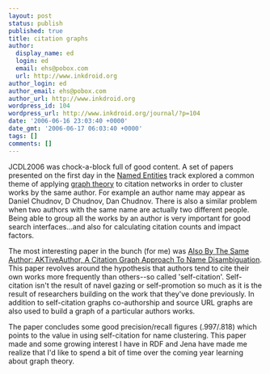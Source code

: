 ```yaml
---
layout: post
status: publish
published: true
title: citation graphs
author:
  display_name: ed
  login: ed
  email: ehs@pobox.com
  url: http://www.inkdroid.org
author_login: ed
author_email: ehs@pobox.com
author_url: http://www.inkdroid.org
wordpress_id: 104
wordpress_url: http://www.inkdroid.org/journal/?p=104
date: '2006-06-16 23:03:40 +0000'
date_gmt: '2006-06-17 06:03:40 +0000'
tags: []
comments: []
---
```


<p>JCDL2006 was chock-a-block full of good content. A set of papers presented on the first day in the <a href="http://jcdl2006.org/program/sessions/named-entities-1/">Named Entities</a> track explored a common theme of applying <a href="http://en.wikipedia.org/wiki/Graph_theory">graph theory</a> to citation networks in order to cluster works by the same author. For example an author name may appear as Daniel Chudnov, D Chudnov, Dan Chudnov. There is also a similar problem when two authors with the same name are actually two different people. Being able to group all the works by an author is very important for good search interfaces...and also for calculating citation counts and impact factors.</p>
<p>The most interesting paper in the bunch (for me) was <a href="http://eprints.ecs.soton.ac.uk/12704/">Also By The Same Author: AKTiveAuthor, A Citation Graph Approach To Name Disambiguation</a>. This paper revolves around the hypothesis that authors tend to cite their own works more frequently than others--so called 'self-citation'. Self-citation isn't the result of navel gazing or self-promotion so much as it is the result of researchers building on the work that they've done previously. In addition to self-citation graphs co-authorship and source URL graphs are also used to build a graph of a particular authors works.</p>
<p>The paper concludes some good precision/recall figures (.997/.818) which points to the value in using self-citation for name clustering. This paper made and some growing interest I have in RDF and Jena have made me realize that I'd like to spend a bit of time over the coming year learning about graph theory.</p>

